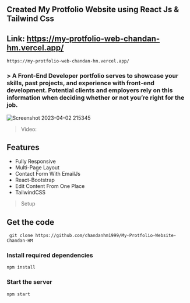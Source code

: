 ## Created My Protfolio Website using React Js & Tailwind Css

## Link: https://my-protfolio-web-chandan-hm.vercel.app/
```
https://my-protfolio-web-chandan-hm.vercel.app/
```

### > A Front-End Developer portfolio serves to showcase your skills, past projects, and experience with front-end development. Potential clients and employers rely on this information when deciding whether or not you’re right for the job.

![Screenshot 2023-04-02 215345](https://user-images.githubusercontent.com/109410990/229365831-ac8c2058-2e22-435a-9409-7088c5478018.png)

> Video:



## Features

* Fully Responsive
* Multi-Page Layout
* Contact Form With EmailJs
* React-Bootstrap
* Edit Content From One Place
* TailwindCSS

> Setup

## Get the code

```
 git clone https://github.com/chandanhm1999/My-Protfolio-Website-Chandan-HM
 ```

### Install required dependencies

```
npm install
```

### Start the server

```
npm start
```
